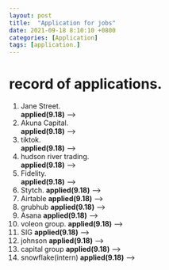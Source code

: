 ```yaml
---
layout: post
title:  "Application for jobs"
date: 2021-09-18 8:10:10 +0800
categories: [Application]
tags: [application.]
---
```


# record of applications.
1. Jane Street.  
**applied(9.18)** -->   
2. Akuna Capital.  
**applied(9.18)** -->  
3. tiktok.   
**applied(9.18)** -->  
4. hudson river trading.   
**applied(9.18)** -->  
5. Fidelity.  
**applied(9.18)** -->  
6. Stytch.
**applied(9.18)** -->  
7. Airtable
**applied(9.18)** -->  
8. grubhub
**applied(9.18)** -->  
9. Asana
**applied(9.18)** -->  
10. voleon group.
**applied(9.18)** -->  
11. SIG
**applied(9.18)** --> 
12. johnson
**applied(9.18)** --> 
13. capital group 
**applied(9.18)** -->  
14. snowflake(intern)
**applied(9.18)** -->   
